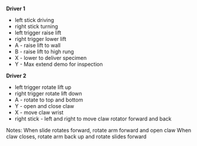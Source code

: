 **Driver 1**
- left stick driving 
- right stick turning 
- left trigger raise lift 
- right trigger lower lift
- A - raise lift to wall
- B - raise lift to high rung
- X - lower to deliver specimen
- Y - Max extend demo for inspection


**Driver 2**
- left trigger rotate lift up 
- right trigger rotate lift down 
- A - rotate to top and bottom
- Y - open and close claw
- X - move claw wrist
- right stick - left and right to move claw rotator forward and back


Notes:
When slide rotates forward, rotate arm forward and open claw
When claw closes, rotate arm back up and rotate slides forward

